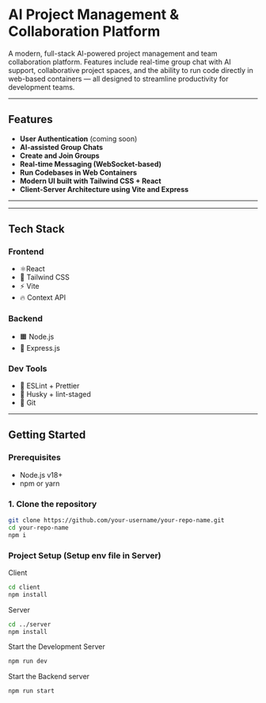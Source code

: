 # AI Project Management & Collaboration Platform

A modern, full-stack AI-powered project management and team collaboration platform. Features include real-time group chat with AI support, collaborative project spaces, and the ability to run code directly in web-based containers — all designed to streamline productivity for development teams.

---

## Features

-  **User Authentication** (coming soon)
-  **AI-assisted Group Chats**
-  **Create and Join Groups**
-  **Real-time Messaging (WebSocket-based)**
-  **Run Codebases in Web Containers**
-  **Modern UI built with Tailwind CSS + React**
-  **Client-Server Architecture using Vite and Express**

---


---

##  Tech Stack

### Frontend
- ⚛️React
- 💨 Tailwind CSS
- ⚡ Vite
- 🔥 Context API

### Backend
- 🟧 Node.js
- 🚂 Express.js

### Dev Tools
- 🧪 ESLint + Prettier
- 🐶 Husky + lint-staged
- 🐙 Git

---

## Getting Started

### Prerequisites
- Node.js v18+
- npm or yarn

### 1. Clone the repository

```bash
git clone https://github.com/your-username/your-repo-name.git
cd your-repo-name
npm i 
```
### Project Setup (Setup env file in Server)
Client
```bash
cd client
npm install
```
Server
```bash
cd ../server
npm install
```
Start the Development Server
```bash
npm run dev
```
Start the Backend server
```bash
npm run start
```


